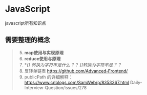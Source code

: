 # JavaScript
javascript所有知识点
## 需要整理的概念
> 5. **map使用与实现原理**
> 6. **reduce使用与原理**
> 7. **{} 转换为字符串是什么？？ []转换为字符串是？？*
> 8. 反转单链表 https://github.com/Advanced-Frontend/
> 9. publicPath 的详细解释： https://www.cnblogs.com/SamWeb/p/8353367.html
Daily-Interview-Question/issues/278